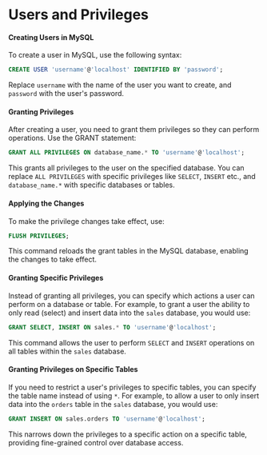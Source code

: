 # Users and Privileges

#### Creating Users in MySQL

To create a user in MySQL, use the following syntax:

```sql
CREATE USER 'username'@'localhost' IDENTIFIED BY 'password';
```

Replace `username` with the name of the user you want to create, and `password` with the user's password.

#### Granting Privileges

After creating a user, you need to grant them privileges so they can perform operations. Use the GRANT statement:

```sql
GRANT ALL PRIVILEGES ON database_name.* TO 'username'@'localhost';
```

This grants all privileges to the user on the specified database. You can replace `ALL PRIVILEGES` with specific privileges like `SELECT`, `INSERT` etc., and `database_name.*` with specific databases or tables.

#### Applying the Changes

To make the privilege changes take effect, use:

```sql
FLUSH PRIVILEGES;
```

This command reloads the grant tables in the MySQL database, enabling the changes to take effect.

#### Granting Specific Privileges

Instead of granting all privileges, you can specify which actions a user can perform on a database or table. For example, to grant a user the ability to only read (select) and insert data into the `sales` database, you would use:

```sql
GRANT SELECT, INSERT ON sales.* TO 'username'@'localhost';
```

This command allows the user to perform `SELECT` and `INSERT` operations on all tables within the `sales` database.

#### Granting Privileges on Specific Tables

If you need to restrict a user's privileges to specific tables, you can specify the table name instead of using `*`. For example, to allow a user to only insert data into the `orders` table in the `sales` database, you would use:

```sql
GRANT INSERT ON sales.orders TO 'username'@'localhost';
```

This narrows down the privileges to a specific action on a specific table, providing fine-grained control over database access.
